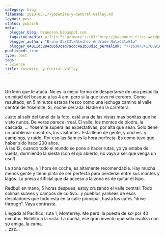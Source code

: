 ```yaml
--- 
category: blog
filename: 2010-05-17-yosemite-y-central-valley.md
layout: post
status: publish
meta: 
  blogger_blog: brunosan.blogspot.com
  tagazine-media: a:7:{s:7:"primary";s:63:"http://nasonurb.files.wordpress.com/2010/05/img_4411-737524.jpg";s:6:"images";a:2:{s:63:"http://nasonurb.files.wordpress.com/2010/05/img_4360-736270.jpg";a:6:{s:8:"file_url";s:63:"http://nasonurb.files.wordpress.com/2010/05/img_4360-736270.jpg";s:5:"width";s:3:"426";s:6:"height";s:3:"640";s:4:"type";s:5:"image";s:4:"area";s:6:"272640";s:9:"file_path";s:0:"";}s:63:"http://nasonurb.files.wordpress.com/2010/05/img_4411-737524.jpg";a:6:{s:8:"file_url";s:63:"http://nasonurb.files.wordpress.com/2010/05/img_4411-737524.jpg";s:5:"width";s:3:"640";s:6:"height";s:3:"426";s:4:"type";s:5:"image";s:4:"area";s:6:"272640";s:9:"file_path";s:0:"";}}s:6:"videos";a:0:{}s:11:"image_count";s:1:"2";s:6:"author";s:7:"4180497";s:7:"blog_id";s:7:"8438084";s:9:"mod_stamp";s:19:"2011-01-18 18:49:21";}
  blogger_author: "Bruno S\xC3\xA1nchez-Andrade Nu\xC3\xB1o"
  blogger_84811d3284c06b3cad7acdc4a1b30d1c_permalink: "7726307341766916966"
published: true
type: post
tags: 
- Science
title: Yosemite, y Central Valley
---
```

<p class="mobile-photo"><a href="http://nasonurb.files.wordpress.com/2010/05/img_4360-736270.jpg"><img src="http://nasonurb.files.wordpress.com/2010/05/img_4360-736270.jpg?w=199" border="0" alt="" /></a></p><p class="mobile-photo"><a href="http://nasonurb.files.wordpress.com/2010/05/img_4411-737524.jpg"><img src="http://nasonurb.files.wordpress.com/2010/05/img_4411-737524.jpg?w=300" border="0" alt="" /></a></p><p>Un león que te ataca. No es la mejor forma de despertarse de una pesadilla en mitad del bosque a las 4 am, pero si la que tuvo mi cerebro. Como resultado, en 5 minutos estaba fresco como una lechuga camino al valle central de Yosemite. Si, noche cerrada. Nadie en la carretera.</p>  <p>Justo al salir del tunel de la foto, está una de las vistas mas bonitas que he visto nunca. De veras parece irreal. El valle, los montes de piedra, la cascada, ... Yosemite supera las expectativas, por alta que sean. Solo tiene un problema: nosotros, los visitantes. Esta lleno de gente, y coches, y campings, y ruido. Por eso las 5am es la hora perfecta. Es como tuvo que haber sido hace 200 años.<br>  A las 12, cuando todo el mundo se pone a hacer rutas, yo ya estaba de vuelta, durmiendo la siesta (con el ojo abierto, no vaya a ser que venga un oso!)</p> <p>La zona norte, a 1 hora en coche, es altamente recomendable. Hay mucha menos gente y tiene pinta de ser perfecta para perderse entre sus montes y lagos. La presa artificial que da acceso a la zona es de quitar el hipo.</p>  <p>Redbull en mano, 5 horas despues, estoy cruzando el valle central. Todo colinas suaves y campos de cultivo...y pueblos yankees de esos desoladores que todo esta en la calle principal, hasta los cafes &quot;drive through&quot;. Vaya contraste.</p>  <p>Llegada al Pacifico, ruta 1, Monterrey. Me perdi la puesta de sol por 40 minutos. Hotelito a la vista. La ducha, ese gran invento que sólo rivaliza con su amiga, la cama.<br> ...zzz...</p>
